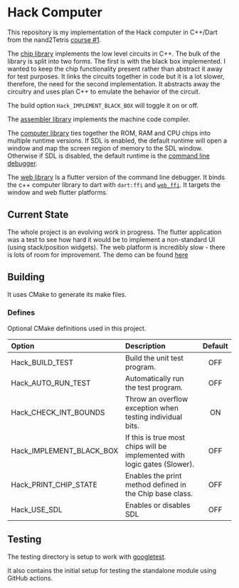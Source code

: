 # Hack Computer

This repository is my implementation of the Hack computer in C++/Dart from the nand2Tetris [course #1](https://www.coursera.org/learn/build-a-computer).

The [chip library](Source/Chips/) implements the low level circuits in C++.
The bulk of the library is split into two forms. The first is with the black box implemented. I wanted to keep the chip functionality present rather than abstract it away for test purposes. It links the circuits together in code but it is a lot slower, therefore, the need for the second implementation. It abstracts away the circuitry and uses plan C++ to emulate the behavior of the circuit.

The build option `Hack_IMPLEMENT_BLACK_BOX` will toggle it on or off.

The [assembler library](Source/Assembler/) implements the machine code compiler.

The [computer library](Source/Computer/) ties together the ROM, RAM and CPU chips into multiple runtime versions.
If SDL is enabled, the default runtime will open a window and map the screen region of memory to the SDL window.
Otherwise if SDL is disabled, the default runtime is the [command line debugger](Content/Debugger.png).

The [web library](Web/) Is a flutter version of the command line debugger. It binds the c++ computer library to dart with `dart:ffi` and [`web_ffi`](https://pub.dev/packages/web_ffi).
It targets the window and web flutter platforms.

## Current State

The whole project is an evolving work in progress.
The flutter application was a test to see how hard it would be to implement a non-standard UI (using stack/position widgets). The web platform is incredibly slow - there is lots of room for improvement. The demo can be found [here](#current-state)

## Building

It uses CMake to generate its make files.


### Defines

Optional CMake definitions used in this project.

| Option                   | Description                                                               | Default |
|:-------------------------|:--------------------------------------------------------------------------|:-------:|
| Hack_BUILD_TEST          | Build the unit test program.                                              |   OFF   |
| Hack_AUTO_RUN_TEST       | Automatically run the test program.                                       |   OFF   |
| Hack_CHECK_INT_BOUNDS    | Throw an overflow exception when testing individual bits.                 |   ON    |
| Hack_IMPLEMENT_BLACK_BOX | If this is true most chips will be implemented with logic gates (Slower). |   OFF   |
| Hack_PRINT_CHIP_STATE    | Enables the print method defined in the Chip base class.                  |   OFF   |
| Hack_USE_SDL             | Enables or disables SDL                                                   |   OFF   |

## Testing

The testing directory is setup to work with [googletest](https://github.com/google/googletest).

It also contains the initial setup for testing the standalone module using GitHub actions.
